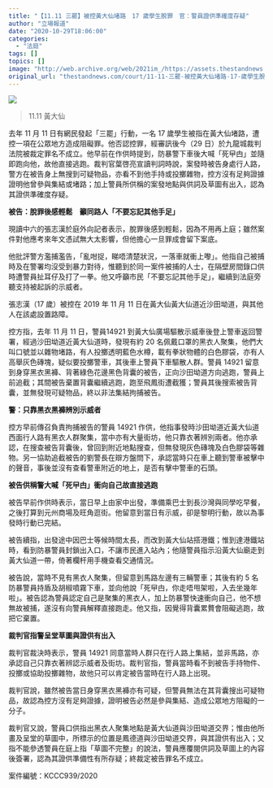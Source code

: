 ```yaml
---
title: "【11.11 三罷】被控黃大仙堵路　17 歲學生脫罪　官：警員證供準確度存疑"
author: "立場報道"
date: "2020-10-29T18:06:00"
categories:
  - "法庭"
tags: []
topics: []
image: "http://web.archive.org/web/2021im_/https://assets.thestandnews.com/media/photos/Untitled-1-14_JA1Cv_3zpHdR9.png"
original_url: "thestandnews.com/court/11-11-三罷-被控黃大仙堵路-17-歲學生脫罪-官-警員證供準確度存疑"
---
```

![](http://web.archive.org/web/2021im_/https://assets.thestandnews.com/media/photos/Untitled-1-14_JA1Cv_3zpHdR9.png)
> 11.11 黃大仙

去年 11 月 11 日有網民發起「三罷」行動，一名 17 歲學生被指在黃大仙堵路，遭控一項在公眾地方造成阻礙罪。他否認控罪，經審訊後今（29 日）於九龍城裁判法院被裁定罪名不成立。他早前在作供時提到，防暴警下車後大喊「死曱甴」並隨即跑向他，故他直接逃跑。裁判官葉啓亮宣讀判詞時說，案發時被告身處行人路，警方在被告身上無搜到可疑物品，亦看不到他手持或投擲雜物，控方沒有足夠證據證明他曾參與集結或堵路；加上警員所供稱的案發地點與供詞及草圖有出入，認為其證供準確度存疑。

**被告：脫罪後感輕鬆　籲同路人「不要忘記其他手足」**

現讀中六的張志漢於庭外向記者表示，脫罪後感到輕鬆，因為不用再上庭；雖然案件對他應考來年文憑試無大太影響，但他擔心一旦罪成會留下案底。

他批評警方濫捕濫告，「亂咁捉，睇唔清楚狀況，一落車就衝上嚟」。他指自己被捕時及在警署均沒受到暴力對待，惟聽到於同一案件被捕的人士，在隔壁房間錄口供時遭警員扯耳仔及打了一拳。他又呼籲市民「不要忘記其他手足」，繼續到法庭旁聽支持被起訴的示威者。

張志漢（17 歲）被控在 2019 年 11 月 11 日在黃大仙黃大仙道近沙田坳道，與其他人在該處設置路障。

控方指，去年 11 月 11 日，警員14921 到黃大仙廣場驅散示威車後登上警車返回警署，經過沙田坳道近黃大仙道時，發現有約 20 名佩戴口罩的黑衣人聚集，他們大叫口號並以雜物堵路，有人投擲透明藍色水樽，載有拳狀物體的白色膠袋，亦有人高舉灰色磚塊，疑似要投擲警車，其後車上警員下車驅散人群。警員 14921 留意到身穿黑衣黑褲、背著綠色花邊黑色背囊的被告，正向沙田坳道方向逃跑，警員上前追截；其間被告棄置背囊繼續逃跑，跑至飛鳳街遭截獲；警員其後搜索被告背囊，並無發現可疑物品，終以非法集結拘捕被告。

**警：只靠黑衣黑褲辨別示威者**

控方早前傳召負責拘捕被告的警員 14921 作供，他指事發時沙田坳道近黃大仙道西面行人路有黑衣人群聚集，當中亦有大量街坊，他只靠衣著辨別兩者。他亦承認，在搜查被告背囊後，曾回到附近地點搜查，但無發現灰色磚塊及白色膠袋等雜物。另一協助追截被告的劉警長在辯方盤問下，承認當時只在車上聽到警車被擊中的聲音，事後並沒有查看警車附近的地上，是否有擊中警車的石頭。

**被告供稱警大喊「死曱甴」衝向自己故直接逃跑**

被告早前作供時表示，當日早上由家中出發，準備乘巴士到長沙灣與同學吃早餐，之後打算到元州商場及旺角逛街。他留意到當日有示威，卻是黎明行動，故以為事發時行動已完結。

被告續指，出發途中因巴士等候時間太長，而改到黃大仙站搭港鐵；惟到達港鐵站時，看到防暴警員封鎖出入口，不讓市民進入站內；他隨警員指示沿黃大仙廟走到黃大仙道一帶，倚著欄杆用手機查看交通情況。

被告說，當時不見有黑衣人聚集，但留意到馬路左邊有三輛警車；其後有約 5 名防暴警員持盾及胡椒噴霧下車，並向他說「死曱甴，你走唔甩架啦，入去坐幾年啦」。被告認為警員認定自己是聚集的黑衣人，加上防暴警快速衝向自己，他不想無故被捕，遂沒有向警員解釋直接跑走。他又指，因覺得背囊累贅會阻礙逃跑，故把它棄置。

**裁判官指警呈堂草圖與證供有出入**

裁判官裁決時表示，警員 14921 同意當時人群只在行人路上集結，並非馬路，亦承認自己只靠衣著辨認示威者及街坊。裁判官指，警員當時看不到被告手持物件、投擲或協助投擲雜物，故他只可以肯定被告當時在行人路上出現。

裁判官說，雖然被告當日身穿黑衣黑褲亦有可疑，但警員無法在其背囊搜出可疑物品，故認為控方沒有足夠證據，證明被告必然是參與集結、造成公眾地方阻礙的一分子。

裁判官又說，警員口供指出黑衣人聚集地點是黃大仙道與沙田坳道交界；惟由他所畫及呈堂的草圖中，所標示的位置是鳳德道與沙田坳道交界，與其證供有出入；又指不能參透警員在庭上指「草圖不完整」的說法，警員應覆閱供詞及草圖上的內容後簽署，認為其證供準備性有所存疑；終裁定被告罪名不成立。

案件編號：KCCC939/2020